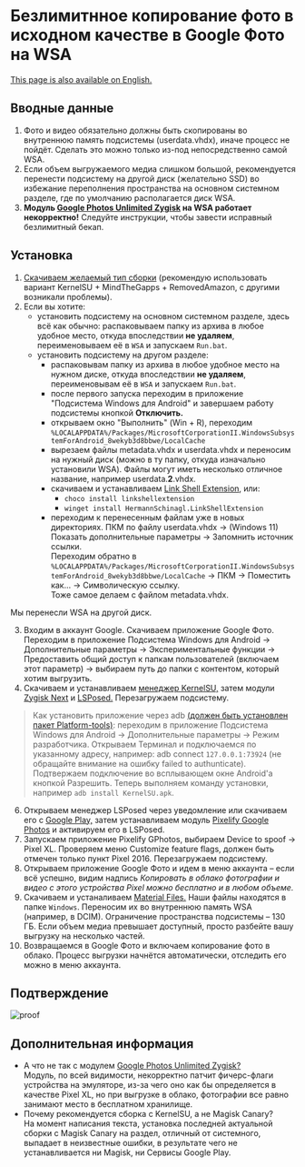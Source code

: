 # Безлимитнное копирование фото в исходном качестве в Google Фото на WSA

[This page is also available on English.](/README.md)

## Вводные данные
1. Фото и видео обязательно должны быть скопированы во внутреннюю память подсистемы (userdata.vhdx), иначе процесс не пойдёт. Сделать это можно только из-под непосредственно самой WSA.
2. Если объем выгружаемого медиа слишком большой, рекомендуется перенести подсистему на другой диск (желательно SSD) во избежание переполнения пространства на основном системном разделе, где по умолчанию располагается диск WSA.
3. **Модуль [Google Photos Unlimited Zygisk](https://gitlab.com/cuynu/gphotos-unlimited-zygisk) на WSA работает некорректно!** Следуйте инструкции, чтобы завести исправный безлимитный бекап.

## Установка
1. [Скачиваем желаемый тип сборки](https://github.com/MustardChef/WSABuilds/releases/) (рекомендую использовать вариант KernelSU + MindTheGapps + RemovedAmazon, с другими возникали проблемы).
2. Если вы хотите:
   - установить подсистему на основном системном разделе, здесь всё как обычно: распаковываем папку из архива в любое удобное место, откуда впоследствии **не удаляем**, переименовываем её в `WSA` и запускаем `Run.bat`.
   - установить подсистему на другом разделе:
     - распаковывам папку из архива в любое удобное место на нужном диске, откуда впоследствии **не удаляем**, переименовывам её в `WSA` и запускаем `Run.bat`.  
     - после первого запуска переходим в приложение "Подсистема Windows для Android" и завершаем работу подсистемы кнопкой **Отключить.**
     - открываем окно "Выполнить" (Win + R), переходим `%LOCALAPPDATA%/Packages/MicrosoftCorporationII.WindowsSubsystemForAndroid_8wekyb3d8bbwe/LocalCache`
     - вырезаем файлы metadata.vhdx и userdata.vhdx и переносим на нужный диск (можно в ту папку, откуда изначально установили WSA). Файлы могут иметь несколько отличное название, например userdata.**2**.vhdx.
     - скачиваем и устанавливаем [Link Shell Extension](https://schinagl.priv.at/nt/hardlinkshellext/linkshellextension.html#download), или:
       - `choco install linkshellextension`
       - `winget install HermannSchinagl.LinkShellExtension`
     - переходим к перенесенным файлам уже в новых директориях. ПКМ по файлу userdata.vhdx → (Windows 11) Показать дополнительные параметры → Запомнить источник ссылки.  
Переходим обратно в `%LOCALAPPDATA%/Packages/MicrosoftCorporationII.WindowsSubsystemForAndroid_8wekyb3d8bbwe/LocalCache` → ПКМ → Поместить как... → Символическую ссылку.  
Тоже самое делаем с файлом metadata.vhdx.  

Мы перенесли WSA на другой диск.

3. Входим в аккаунт Google. Скачиваем приложение Google Фото. Переходим в приложение Подсистема Windows для Android → Дополнительные параметры → Экспериментальные функции → Предоставить общий доступ к папкам пользователей (включаем этот параметр) → выбираем путь до папки с контентом, который хотим выгрузить.
4. Скачиваем и устанавливаем [менеджер KernelSU,](https://github.com/tiann/KernelSU/releases) затем модули [Zygisk Next](https://github.com/Dr-TSNG/ZygiskNext/releases) и [LSPosed.](https://github.com/reddxae/list/blob/files/lsposed_no-logs.zip) Перезагружаем подсистему.
> Как установить приложение через adb [(должен быть установлен пакет Platform-tools)](https://github.com/SunsetTechuila/Platform-Tools-Installer): переходим в приложение Подсистема Windows для Android → Дополнительные параметры → Режим разработчика. Открываем Терминал и подключаемся по указанному адресу, например:
adb connect `127.0.0.1:73924` (не обращайте внимание на ошибку failed to authunticate). Подтвержаем подключение во всплывающем окне Android'a кнопкой Разрешить. Теперь выполняем команду установки, например `adb install KernelSU.apk`.
6. Открываем менеджер LSPosed через уведомление или скачиваем его с [Google Play,](https://play.google.com/store/apps/details?id=org.lsposed.manager&hl=ru) затем устанавливаем модуль [Pixelify Google Photos](https://github.com/BaltiApps/Pixelify-Google-Photos/releases) и активируем его в LSPosed.
7. Запускаем приложение Pixelify GPhotos, выбираем Device to spoof → Pixel XL. Проверяем меню Customize feature flags, должен быть отмечен только пункт Pixel 2016. Перезагружаем подсистему.
8. Открываем приложение Google Фото и идем в меню аккаунта – если всё успешно, видим надпись *Копировать в облако фотографии и видео с этого устройства Pixel можно бесплатно и в любом объеме.*
9. Скачиваем и устаналиваем [Material Files.](https://github.com/zhanghai/MaterialFiles/releases) Наши файлы находятся в папке `Windows`. Переносим их во внутреннюю память WSA (например, в DCIM). Ограничение пространства подсистемы – 130 ГБ. Если объем медиа превышает доступный, просто разбейте вашу выгрузку на несколько частей.
10. Возвращаемся в Google Фото и включаем копирование фото в облако. Процесс выгрузки начнётся автоматически, отследить его можно в меню аккаунта.

## Подтверждение
![proof](https://github.com/user-attachments/assets/42c0abb6-9044-42cd-aead-f154b86322e4)

## Дополнительная информация
* А что не так с модулем [Google Photos Unlimited Zygisk?](https://gitlab.com/cuynu/gphotos-unlimited-zygisk)  
Модуль, по всей видимости, некорректно патчит фичерс-флаги устройства на эмуляторе, из-за чего оно как бы определяется в качестве Pixel XL, но при выгрузке в облако, фотографии все равно занимают место в бесплатном хранилище. 
* Почему рекомендуется сборка с KernelSU, а не Magisk Canary?  
На момент написания текста, установка последней актуальной сборки с Magisk Canary на раздел, отличный от системного, выпадает в неизвестные ошибки, в результате чего не устанавливается ни Magisk, ни Сервисы Google Play. 
